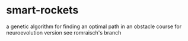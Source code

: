 # smart-rockets
a genetic algorithm for finding an optimal path in an obstacle course
for neuroevolution version see romraisch's branch
